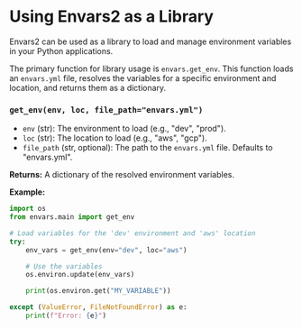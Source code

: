 # Using Envars2 as a Library

Envars2 can be used as a library to load and manage environment variables in your Python applications.

The primary function for library usage is `envars.get_env`. This function loads an `envars.yml` file, resolves the variables for a specific environment and location, and returns them as a dictionary.

### `get_env(env, loc, file_path="envars.yml")`

-   `env` (str): The environment to load (e.g., "dev", "prod").
-   `loc` (str): The location to load (e.g., "aws", "gcp").
-   `file_path` (str, optional): The path to the `envars.yml` file. Defaults to "envars.yml".

**Returns:** A dictionary of the resolved environment variables.

**Example:**

```python
import os
from envars.main import get_env

# Load variables for the 'dev' environment and 'aws' location
try:
    env_vars = get_env(env="dev", loc="aws")

    # Use the variables
    os.environ.update(env_vars)

    print(os.environ.get("MY_VARIABLE"))

except (ValueError, FileNotFoundError) as e:
    print(f"Error: {e}")
```
